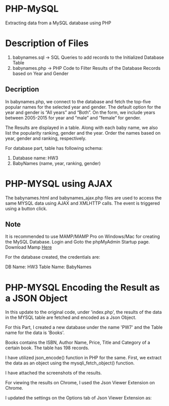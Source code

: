 # PHP-MySQL
Extracting data from a MySQL database using PHP

# Description of Files

<ol>
  <li> babynames.sql -> SQL Queries to add records to the Initialized Database Table </li>
  <li> babynames.php -> PHP Code to Filter Results of the Database Records based on Year and Gender </li>
</ol>
 
<h2> Decription </h2>

<p> In babynames.php, we connect to the database and fetch the top-five popular names for the selected year and gender.  The default option for the year and gender is “All years” and “Both”. On the form, we include years between 2005-2015 for year and ”male” and ”female” for gender. 
  </p>
  <p>
The Results are displayed in a table. Along with each baby name, we also list the popularity ranking, gender and the year. Order the names based on year, gender and ranking, respectively.

For database part, table has following schema:
<ol>
  <li>Database name: HW3</li>
  <li>BabyNames (name, year, ranking, gender) </li>
</ol>
</p>

# PHP-MYSQL using AJAX

The babynames.html and babynames_ajax.php files are used to access the same MYSQL data using AJAX and XMLHTTP calls. The event is triggered using a button click.

## Note

It is recommended to use MAMP/MAMP Pro on Windows/Mac for creating the MySQL Database. Login and Goto the phpMyAdmin Startup page. Download Mamp <a href="https://www.mamp.info/en/downloads/">Here</a>

For the database created, the credentials are:

DB Name: HW3
Table Name: BabyNames

# PHP-MYSQL Encoding the Result as a JSON Object

In this update to the original code, under 'index.php', the results of the data in the MYSQL table are fetched and encoded as a Json Object.

For this Part, I created a new database under the name 'PW7' and the Table name for the data is 'Books'.

Books contains the ISBN, Author Name, Price, Title and Category of a certain book. The table has 198 records.

I have utilized json_encode() function in PHP for the same. First, we extract the data as an object using the mysqli_fetch_object() function.

I have attached the screenshots of the results. 

For viewing the results on Chrome, I used the Json Viewer Extension on Chrome.

I updated the settings on the Options tab of Json Viewer Extension as:

